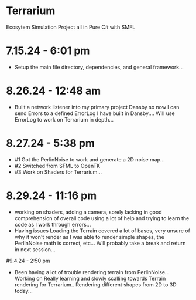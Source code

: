 # Terrarium
Ecosytem Simulation Project all in Pure C# with SMFL

# 7.15.24 - 6:01 pm 
- Setup the main file directory, dependencies, and general framework...

# 8.26.24 - 12:48 am
- Built a network listener into my primary project Dansby so now I can send Errors to a defined ErrorLog I have built in Dansby.... Will use ErrorLog to work on Terrarium in depth...

# 8.27.24 - 5:38 pm
- #1 Got the PerlinNoise to work and generate a 2D noise map...
- #2 Switched from SFML to OpenTK
- #3 Work on Shaders for Terrarium...

# 8.29.24 - 11:16 pm
- working on shaders, adding a camera, sorely lacking in good comprehension of overall code using a lot of help and trying to learn the code as I work through errors... 
- Having issues Loading the Terrain covered a lot of bases, very unsure of why it won't render as I was able to render simple shapes, the PerlinNoise math is correct, etc... Will probably take a break and return in next session... 

#9.4.24 - 2:50 pm
- Been having a lot of trouble rendering terrain from PerlinNoise... Working on Really learning and slowly scalling towards Terrain rendering for Terrarium.. Rendering different shapes from 2D to 3D today... 